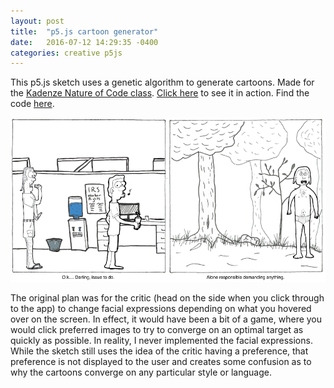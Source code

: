 ```yaml
---
layout: post
title:  "p5.js cartoon generator"
date:   2016-07-12 14:29:35 -0400
categories: creative p5js
---
```


This p5.js sketch uses a genetic algorithm to generate cartoons. Made for the [Kadenze Nature of Code class][kadenze]. [Click here][click-here] to see it in action. Find the code [here][code-link].

![Example comic](/assets/2016-07-12-cartoon.png)

The original plan was for the critic (head on the side when you click through to the app) to change facial expressions depending on what you hovered over on the screen. In effect, it would have been a bit of a game, where you would click preferred images to try to converge on an optimal target as quickly as possible. In reality, I never implemented the facial expressions. While the sketch still uses the idea of the critic having a preference, that preference is not displayed to the user and creates some confusion as to why the cartoons converge on any particular style or language.


[kadenze]: https://www.kadenze.com/courses/the-nature-of-code/info
[click-here]: generative_cartoons/index.html
[code-link]: https://github.com/clayheaton/generative_cartoons